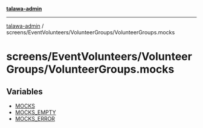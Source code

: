 [**talawa-admin**](../../../../README.md)

***

[talawa-admin](../../../../README.md) / screens/EventVolunteers/VolunteerGroups/VolunteerGroups.mocks

# screens/EventVolunteers/VolunteerGroups/VolunteerGroups.mocks

## Variables

- [MOCKS](variables/MOCKS.md)
- [MOCKS\_EMPTY](variables/MOCKS_EMPTY.md)
- [MOCKS\_ERROR](variables/MOCKS_ERROR.md)
